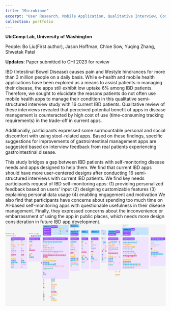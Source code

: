 ```yaml
---
title: "Microbiome"
excerpt: "User Research, Mobile Application, Qualitative Interview, Computer Vision, ML<br/> <img src='/images/Stool_front.png'>"
collection: portfolio
---
```


**UbiComp Lab, University of Washington**

People: Bo Liu(First author), Jason Hoffman, Chloe Sow, Yuqing Zhang, Shwetak Patel

**Updates**: Paper submitted to CHI 2023 for review

IBD (Intestinal Bowel Disease) causes pain and lifestyle hindrances for more than 3 million people on a daily basis. While e-health and mobile health applications have been explored as a means to assist patients in managing their disease, the apps still exhibit low uptake 6% among IBD patients. Therefore, we sought to elucidate the reasons patients do not often use mobile health apps to manage their condition in this qualitative semi-structured interview study with 16 current IBD patients. Qualitative review of these interviews revealed that perceived potential benefit of apps in disease management is counteracted by high cost of use (time-consuming tracking requirements) in the trade-off in current apps.  

Additionally, participants expressed some surmountable personal and social discomfort with using stool-related apps.
Based on these findings, specific suggestions for improvements of gastrointestinal management apps are suggested based on interview feedback from real patients experiencing gastrointestinal disease.

This study bridges a gap between IBD patients with self-monitoring disease needs and apps designed to help them. We
find that current IBD apps should have more user-centered designs after conducting 16 semi-structured interviews
with current IBD patients. We find key needs participants request of IBD self-monitoring apps: 
(1) providing personalized feedback based on users' input
(2) designing customizable features
(3) explaining personal data usage
(4) enabling engagement and motivation 
We also find that participants have concerns about spending too much time on AI-based self-monitoring apps with questionable usefulness in their disease management. Finally, they expressed concerns about the inconvenience or embarrassment of using the app in public places, which needs more design consideration in future IBD app development.
<img src='/images/Stool_1.png'>
